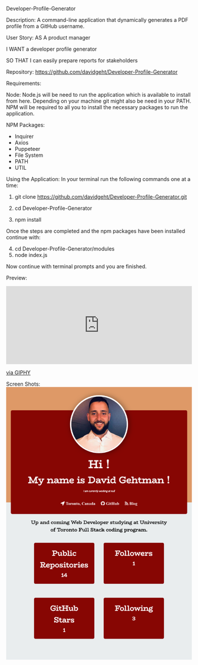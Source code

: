 Developer-Profile-Generator

Description: 
A command-line application that dynamically generates a PDF profile from a GitHub username.

User Story:
AS A product manager

I WANT a developer profile generator

SO THAT I can easily prepare reports for stakeholders	

Repository:
https://github.com/davidgeht/Developer-Profile-Generator

Requirements:

Node:
Node.js will be need to run the application which is available to install from here.
Depending on your machine git might also be need in your PATH.
NPM will be required to all you to install the necessary packages to run the application.

NPM Packages:
- Inquirer
- Axios
- Puppeteer
- File System
- PATH
- UTIL

Using the Application:
In your terminal run the following commands one at a time: 

1. git clone https://github.com/davidgeht/Developer-Profile-Generator.git

2. cd Developer-Profile-Generator

3. npm install

Once the steps are completed and the npm packages have been installed continue with:

4. cd Developer-Profile-Generator/modules
5. node index.js

Now continue with terminal prompts and you are finished. 

Preview: 

<div style="width:100%;height:0;padding-bottom:42%;position:relative;"><iframe src="https://giphy.com/embed/gF81Fg6HJ7aV0ItrpJ" width="100%" height="100%" style="position:absolute" frameBorder="0" class="giphy-embed" allowFullScreen></iframe></div><p><a href="https://giphy.com/gifs/gF81Fg6HJ7aV0ItrpJ">via GIPHY</a></p

Screen Shots:
<img src="modules/screenshot.png">


















